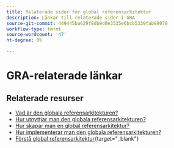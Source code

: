 ```yaml
---
title: Relaterade sidor för global referensarkitektur
description: Länkar till relaterade sidor i GRA
source-git-commit: 449445ba629f8db9d0e3535e6bcb5339fab99070
workflow-type: tm+mt
source-wordcount: '47'
ht-degree: 0%

---
```


# GRA-relaterade länkar

## Relaterade resurser

* [Vad är den globala referensarkitekturen?](../global-reference-architecture/what-is-global-reference-architecture.md)
* [Hur utnyttjar man den globala referensarkitekturen?](../global-reference-architecture/how-do-you-leverage-global-reference-architecture.md)
* [Hur skapar man en global referensarkitektur?](../global-reference-architecture/how-do-you-architect-global-reference-architecture.md)
* [Hur implementerar man den globala referensarkitekturen?](../global-reference-architecture/how-do-you-implement-global-reference-architecture.md)
* [Förstå global referensarkitektur](https://experienceleague.adobe.com/docs/commerce-operations/implementation-playbook/architecture/global-reference-architecture/overview.html){target="_blank"}

